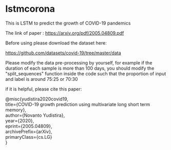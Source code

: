 # lstmcorona

This is LSTM to predict the growth of COVID-19 pandemics

The link of paper : https://arxiv.org/pdf/2005.04809.pdf

Before using please download the dataset here:

https://github.com/datasets/covid-19/tree/master/data 

Please modify the data pre-processing by yourself, for example if the duration of each sample is more than 100 days, you should modify the "split_sequences" function inside the code such that the proportion of input and label is around 75:25 or 70:30

if it is helpful, please cite this paper:

@misc{yudistira2020covid19,<br />title={COVID-19 growth prediction using multivariate long short term memory},  <br />author={Novanto Yudistira},  <br />year={2020},  <br />eprint={2005.04809},  <br />archivePrefix={arXiv},  <br />primaryClass={cs.LG}<br /> }  
